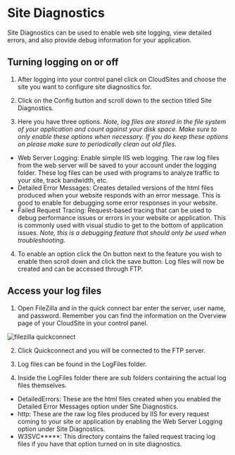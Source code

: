 # Site Diagnostics
Site Diagnostics can be used to enable web site logging, view detailed errors, and also provide debug information for your application. 

## Turning logging on or off 
 1. After logging into your control panel click on CloudSites and choose the site you want to configure site diagnostics for. 
 
 2. Click on the Config button and scroll down to the section titled Site Diagnostics.
 
 3. Here you have three options. *Note, log files are stored in the file system of your application and count against your disk space. Make sure to only enable these options when necessary. If you do keep these options on please make sure to periodically clean out old files.* 
 
 - Web Server Logging: Enable simple IIS web logging. The raw log files from the web server will be saved to your account under the logging folder. These log files can be used with programs to analyze traffic to your site, track bandwidth, etc. 
 - Detailed Error Messages: Creates detailed versions of the html files produced when your website responds with an error message. This is good to enable for debugging some error responses in your website. 
 - Failed Request Tracing: Request-based tracing that can be used to debug performance issues or errors in your website or application. This is commonly used with visual studio to get to the bottom of application issues. *Note, this is a debugging feature that should only be used when troubleshooting.* 
 
 4. To enable an option click the On button next to the feature you wish to enable then scroll down and click the save button. Log files will now be created and can be accessed through FTP. 

## Access your log files
 1. Open FileZilla and in the quick connect bar enter the server, user name, and password. Remember you can find the information on the Overview page of your CloudSite in your control panel.
 
 ![filezilla quickconnect][filezilla-quickconnect]
 
 2. Click Quickconnect and you will be connected to the FTP server. 
 
 3. Log files can be found in the LogFiles folder. 

 4.  Inside the LogFiles folder there are sub folders containing the actual log files themselves. 

 - DetailedErrors: These are the html files created when you enabled the Detailed Error Messages option under Site Diagnostics. 
 - http: These are the raw log files produced by IIS for every request coming to your site or application by enabling the Web Server Logging option under Site Diagnostics. 
 - W3SVC*****: This directory contains the failed request tracing log files if you have that option turned on in site diagnostics. 
 
[filezilla-quickconnect]: https://raw.githubusercontent.com/GearHost/docs/master/Images/filezilla-quickconnect.png
